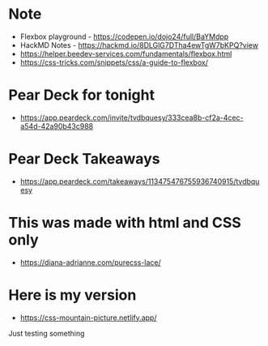 # Note
- Flexbox playground - https://codepen.io/dojo24/full/BaYMdpp
- HackMD Notes - https://hackmd.io/8DLGlG7DTha4ewTgW7bKPQ?view
- https://helper.beedev-services.com/fundamentals/flexbox.html
- https://css-tricks.com/snippets/css/a-guide-to-flexbox/


# Pear Deck for tonight
- https://app.peardeck.com/invite/tvdbquesy/333cea8b-cf2a-4cec-a54d-42a90b43c988

# Pear Deck Takeaways
- https://app.peardeck.com/takeaways/113475476755936740915/tvdbquesy



# This was made with html and CSS only
- https://diana-adrianne.com/purecss-lace/

# Here is my version
- https://css-mountain-picture.netlify.app/


Just testing something